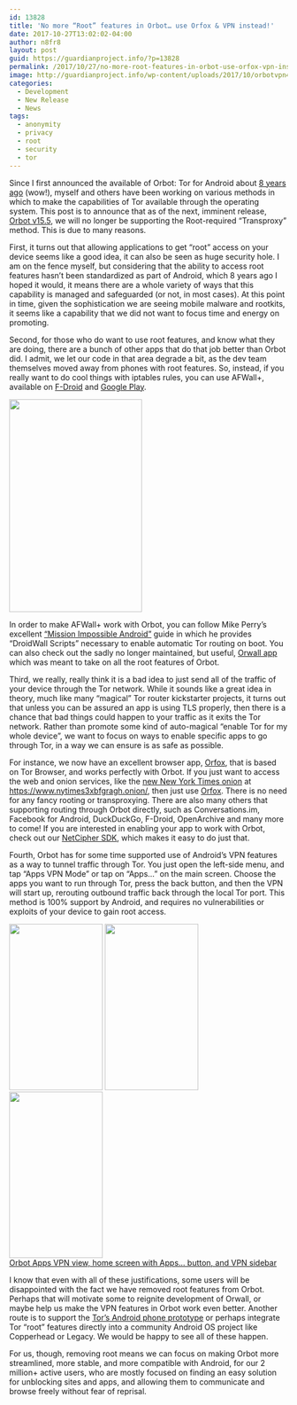 ```yaml
---
id: 13828
title: 'No more “Root” features in Orbot… use Orfox & VPN instead!'
date: 2017-10-27T13:02:02-04:00
author: n8fr8
layout: post
guid: https://guardianproject.info/?p=13828
permalink: /2017/10/27/no-more-root-features-in-orbot-use-orfox-vpn-instead/
image: http://guardianproject.info/wp-content/uploads/2017/10/orbotvpn4.png
categories:
  - Development
  - New Release
  - News
tags:
  - anonymity
  - privacy
  - root
  - security
  - tor
---
```

Since I first announced the available of Orbot: Tor for Android about [8 years ago](https://nathan.freitas.net/2009/10/22/orbot-proxy/) (wow!), myself and others have been working on various methods in which to make the capabilities of Tor available through the operating system. This post is to announce that as of the next, imminent release, [Orbot v15.5,](https://github.com/n8fr8/orbot/releases/tag/15.5.0-RC-1-multi-SDK16) we will no longer be supporting the Root-required “Transproxy” method. This is due to many reasons.

First, it turns out that allowing applications to get “root” access on your device seems like a good idea, it can also be seen as huge security hole. I am on the fence myself, but considering that the ability to access root features hasn’t been standardized as part of Android, which 8 years ago I hoped it would, it means there are a whole variety of ways that this capability is managed and safeguarded (or not, in most cases). At this point in time, given the sophistication we are seeing mobile malware and rootkits, it seems like a capability that we did not want to focus time and energy on promoting.

Second, for those who do want to use root features, and know what they are doing, there are a bunch of other apps that do that job better than Orbot did. I admit, we let our code in that area degrade a bit, as the dev team themselves moved away from phones with root features. So, instead, if you really want to do cool things with iptables rules, you can use AFWall+, available on [F-Droid](https://f-droid.org/packages/dev.ukanth.ufirewall/) and [Google Play](https://play.google.com/store/apps/details?id=dev.ukanth.ufirewall).

<img class="alignnone " src="https://raw.githubusercontent.com/ukanth/afwall/0502e6f17ceda08069720ff2f260902690e65e9b/screenshots/Main_2.0.png" width="240" height="384" /> 

In order to make AFWall+ work with Orbot, you can follow Mike Perry’s excellent [“Mission Impossible Android”](https://blog.torproject.org/mission-impossible-hardening-android-security-and-privacy) guide in which he provides “DroidWall Scripts” necessary to enable automatic Tor routing on boot. You can also check out the sadly no longer maintained, but useful, [Orwall app](https://orwall.org/) which was meant to take on all the root features of Orbot.

Third, we really, really think it is a bad idea to just send all of the traffic of your device through the Tor network. While it sounds like a great idea in theory, much like many “magical” Tor router kickstarter projects, it turns out that unless you can be assured an app is using TLS properly, then there is a chance that bad things could happen to your traffic as it exits the Tor network. Rather than promote some kind of auto-magical “enable Tor for my whole device”, we want to focus on ways to enable specific apps to go through Tor, in a way we can ensure is as safe as possible.

For instance, we now have an excellent browser app, [Orfox](https://guardianproject.info/apps/orfox), that is based on Tor Browser, and works perfectly with Orbot. If you just want to access the web and onion services, like the [new New York Times onion](https://open.nytimes.com/https-open-nytimes-com-the-new-york-times-as-a-tor-onion-service-e0d0b67b7482) at <https://www.nytimes3xbfgragh.onion/>, then just use [Orfox](https://guardianproject.info/apps/orfox). There is no need for any fancy rooting or transproxying. There are also many others that supporting routing through Orbot directly, such as Conversations.im, Facebook for Android, DuckDuckGo, F-Droid, OpenArchive and many more to come! If you are interested in enabling your app to work with Orbot, check out our [NetCipher SDK](https://github.com/guardianproject/netcipher), which makes it easy to do just that.

Fourth, Orbot has for some time supported use of Android’s VPN features as a way to tunnel traffic through Tor. You just open the left-side menu, and tap “Apps VPN Mode” or tap on “Apps…” on the main screen. Choose the apps you want to run through Tor, press the back button, and then the VPN will start up, rerouting outbound traffic back through the local Tor port. This method is 100% support by Android, and requires no vulnerabilities or exploits of your device to gain root access.

[<img class="alignnone size-medium wp-image-13829" src="https://guardianproject.info/wp-content/uploads/2017/10/orbotvpn3-169x300.png" alt="" width="169" height="300" srcset="https://guardianproject.info/wp-content/uploads/2017/10/orbotvpn3-169x300.png 169w, https://guardianproject.info/wp-content/uploads/2017/10/orbotvpn3-768x1365.png 768w, https://guardianproject.info/wp-content/uploads/2017/10/orbotvpn3-576x1024.png 576w, https://guardianproject.info/wp-content/uploads/2017/10/orbotvpn3.png 1080w" sizes="(max-width: 169px) 100vw, 169px" />](https://guardianproject.info/wp-content/uploads/2017/10/orbotvpn3.png) [<img class="alignnone size-medium wp-image-13830" src="https://guardianproject.info/wp-content/uploads/2017/10/orbotvpn2-169x300.png" alt="" width="169" height="300" srcset="https://guardianproject.info/wp-content/uploads/2017/10/orbotvpn2-169x300.png 169w, https://guardianproject.info/wp-content/uploads/2017/10/orbotvpn2-768x1365.png 768w, https://guardianproject.info/wp-content/uploads/2017/10/orbotvpn2-576x1024.png 576w, https://guardianproject.info/wp-content/uploads/2017/10/orbotvpn2.png 1080w" sizes="(max-width: 169px) 100vw, 169px" />](https://guardianproject.info/wp-content/uploads/2017/10/orbotvpn2.png) [<img class="alignnone size-medium wp-image-13831" src="https://guardianproject.info/wp-content/uploads/2017/10/orbotvpn1-169x300.png" alt="" width="169" height="300" srcset="https://guardianproject.info/wp-content/uploads/2017/10/orbotvpn1-169x300.png 169w, https://guardianproject.info/wp-content/uploads/2017/10/orbotvpn1-768x1365.png 768w, https://guardianproject.info/wp-content/uploads/2017/10/orbotvpn1-576x1024.png 576w, https://guardianproject.info/wp-content/uploads/2017/10/orbotvpn1.png 1080w" sizes="(max-width: 169px) 100vw, 169px" />  
Orbot Apps VPN view, home screen with Apps… button, and VPN sidebar](https://guardianproject.info/wp-content/uploads/2017/10/orbotvpn1.png)

I know that even with all of these justifications, some users will be disappointed with the fact we have removed root features from Orbot. Perhaps that will motivate some to reignite development of Orwall, or maybe help us make the VPN features in Orbot work even better. Another route is to support the [Tor’s Android phone prototype](https://blog.torproject.org/mission-impossible-hardening-android-security-and-privacy) or perhaps integrate Tor “root” features directly into a community Android OS project like Copperhead or Legacy. We would be happy to see all of these happen.

For us, though, removing root means we can focus on making Orbot more streamlined, more stable, and more compatible with Android, for our 2 million+ active users, who are mostly focused on finding an easy solution for unblocking sites and apps, and allowing them to communicate and browse freely without fear of reprisal.

 

 